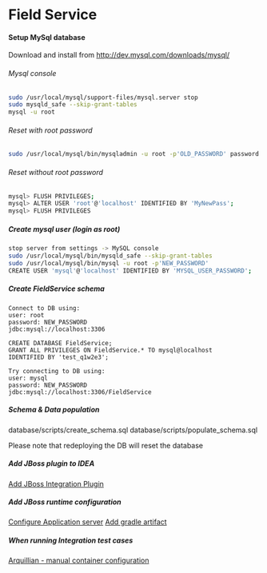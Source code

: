 # Field Service
#### Setup MySql database
Download and install from http://dev.mysql.com/downloads/mysql/

###### Mysql console
```sh 
sudo /usr/local/mysql/support-files/mysql.server stop
sudo mysqld_safe --skip-grant-tables
mysql -u root
```
###### Reset with root password
```sh
sudo /usr/local/mysql/bin/mysqladmin -u root -p'OLD_PASSWORD' password NEW_PASSWORD
```
###### Reset without root password
```sh
mysql> FLUSH PRIVILEGES;
mysql> ALTER USER 'root'@'localhost' IDENTIFIED BY 'MyNewPass';
mysql> FLUSH PRIVILEGES
```
##### Create mysql user (login as root)
```sh
stop server from settings -> MySQL console
sudo /usr/local/mysql/bin/mysqld_safe --skip-grant-tables
sudo /usr/local/mysql/bin/mysql -u root -p'NEW_PASSWORD'
CREATE USER 'mysql'@'localhost' IDENTIFIED BY 'MYSQL_USER_PASSWORD';
```
##### Create FieldService schema 
```
Connect to DB using:
user: root
password: NEW_PASSWORD
jdbc:mysql://localhost:3306

CREATE DATABASE FieldService;
GRANT ALL PRIVILEGES ON FieldService.* TO mysql@localhost
IDENTIFIED BY 'test_q1w2e3';

Try connecting to DB using:
user: mysql
password: NEW_PASSWORD
jdbc:mysql://localhost:3306/FieldService
```
##### Schema & Data population
database/scripts/create_schema.sql
database/scripts/populate_schema.sql

Please note that redeploying the DB will reset the database

##### Add JBoss plugin to IDEA
[Add JBoss Integration Plugin](images/jboss_integration_plugin.png)
##### Add JBoss runtime configuration
[Configure Application server](images/JBoss_runtime_1.png)
[Add gradle artifact](images/JBoss_runtime_2.png)
##### When running Integration test cases
[Arquillian - manual container configuration](images/arquillian_config.png)
